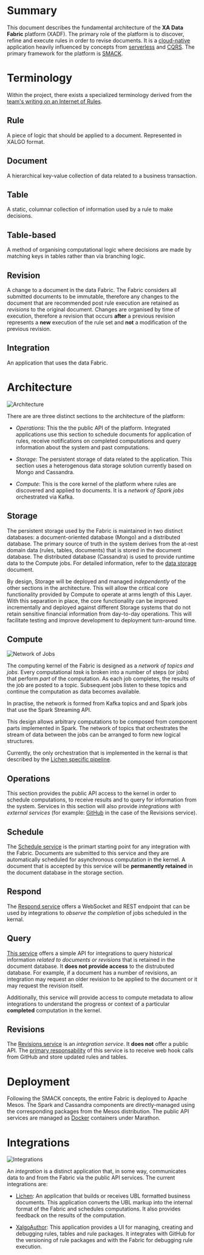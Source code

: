 # Summary

This document describes the fundamental architecture of the **XA Data
Fabric** platform (XADF). The primary role of the platform is to
discover, refine and execute rules in order to revise documents. It is
a [cloud-native](https://www.cncf.io/about/faq/) application heavily
influenced by concepts from
[serverless](https://github.com/cncf/wg-serverless/tree/master/whitepaper)
and
[CQRS](https://en.wikipedia.org/wiki/Command–query_separation). The
primary framework for the platform is
[SMACK](mesosphere.com/blog/smack-stack-new-lamp-stack/).

# Terminology

Within the project, there exists a specialized terminology derived
from the [team's writing on an Internet of
Rules](https://internetofrules.org/).

## Rule

A piece of logic that should be applied to a document. Represented in
XALGO format.

## Document

A hierarchical key-value collection of data related to a business
transaction.

## Table

A static, columnar collection of information used by a rule to make
decisions.

## Table-based

A method of organising computational logic where decisions are made by
matching keys in tables rather than via branching logic.

## Revision

A change to a document in the data Fabric. The Fabric considers all
submitted documents to be immutable, therefore any changes to the
document that are recommended post rule execution are retained as
*revisions* to the original document. Changes are organised by time of
execution, therefore a revision that occurs **after** a previous
revision represents a **new** execution of the rule set and **not** a
modification of the previous revision.

## Integration

An application that uses the data Fabric.

# Architecture

![Architecture](xa.data.fabric.svg)

There are are three distinct sections to the architecture of the platform:

* *Operations*: This the the public API of the platform. Integrated
  applications use this section to schedule documents for application
  of rules, receive notifications on completed computations and query
  information about the system and past computations.
  
* *Storage*: The persistent storage of data related to the
  application. This section uses a heterogenous data storage solution
  currently based on Mongo and Cassandra.
  
* *Compute*: This is the core kernel of the platform where rules are
  discovered and applied to documents. It is a *network of Spark jobs*
  orchestrated via Kafka.

## Storage

The persistent storage used by the Fabric is maintained in two
distinct databases: a document-oriented database (Mongo) and a
distributed database. The primary source of truth in the system
derives from the at-rest domain data (rules, tables, documents) that
is stored in the document database. The distributed database
(Cassandra) is used to provide runtime data to the Compute jobs. For
detailed information, refer to the [data storage](./data-storage.md)
document.

By design, Storage will be deployed and managed *independently* of the
other sections in the architecture. This will allow the critical core
functionality provided by Compute to operate at arms length of this
Layer. With this separation in place, the core functionality can be
improved incrementally and deployed against different Storage systems
that do not retain sensitive financial information from day-to-day
operations. This will facilitate testing and improve development to
deployment turn-around time.

## Compute

![Network of Jobs](job.network.svg)

The computing kernel of the Fabric is designed as a *network of topics
and jobs*. Every computational *task* is broken into a number of steps
(or jobs) that perform *part* of the computation. As each job
completes, the results of the job are posted to a topic. Subsequent
jobs listen to these topics and continue the computation as data
becomes available.

In practise, the network is formed from Kafka topics and and Spark
jobs that use the Spark Streaming API.

This design allows arbitrary computations to be composed from
component parts implemented in Spark. The network of topics that
orchestrates the stream of data between the jobs can be arranged to
form new logical structures.

Currently, the only orchestration that is implemented in the kernal is
that described by the [Lichen specific pipeline](./pipeline.md).

## Operations

This section provides the public API access to the kernel in order to
schedule computations, to receive results and to query for information
from the system. Services in this section will also provide
*integrations with external services* (for example:
[GitHub](./xalgo.md#packaging) in the case of the Revisions service).

## Schedule

The [Schedule service](https://github.com/Xalgorithms/xadf-schedule)
is the primart starting point for any integration with the
Fabric. Documents are submitted to this service and they are
automatically scheduled for asynchronous computation in the kernel. A
document that is accepted by this service will be **permanently
retained** in the document database in the storage section.

## Respond

The [Respond service](https://github.com/Xalgorithms/xadf-schedule)
offers a WebSocket and REST endpoint that can be used by integrations
to *observe the completion* of jobs scheduled in the kernal.

## Query

[This service](https://github.com/Xalgorithms/xadf-query) offers a
simple API for integrations to query historical information *related
to documents or revisions* that is retained in the document
database. It **does not provide access** to the distrubuted
database. For example, if a document has a number of revisions, an
integration may request an older revision to be applied to the
document or it may request the revision itself.

Additionally, this service will provide access to compute metadata to
allow integrations to understand the progress or context of a
particular **completed** computation in the kernel.

## Revisions

The [Revisions service](https://github.com/Xalgorithms/xadf-revisions)
is an *integration service*. It **does not** offer a public API. The
[primary responsability](./xalgo.md#authoring-and-publishing) of this
service is to receive web hook calls from GitHub and store updated
rules and tables.

# Deployment

Following the SMACK concepts, the entire Fabric is deployed to Apache
Mesos. The Spark and Cassandra components are directly-managed using
the corresponding packages from the Mesos distribution. The public API
services are managed as
[Docker](https://en.wikipedia.org/wiki/Docker_(software)) containers
under Marathon.

# Integrations

![Integrations](xa.integrations.svg)

An *integration* is a distinct application that, in some way,
communicates data to and from the Fabric via the public API
services. The current integrations are:

* [Lichen](./lichen.md): An application that builds or receives UBL
  formatted business documents. This application converts the UBL
  markup into the internal format of the Fabric and schedules
  computations. It also provides feedback on the results of the
  computation.
  
* [XalgoAuthor](./author.md): This application provides a UI for
  managing, creating and debugging rules, tables and rule packages. It
  integrates with GitHub for the versioning of rule packages and with
  the Fabric for debugging rule execution.

